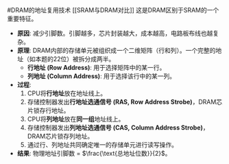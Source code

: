 #DRAM的地址复用技术  [[SRAM与DRAM对比]]
这是DRAM区别于SRAM的一个重要特征。
*   **原因**: 减少引脚数。引脚越多，芯片封装越大，成本越高，电路板布线也越复杂。
*   **原理**: DRAM内部的存储单元被组织成一个二维矩阵（行和列）。一个完整的地址（如本题的22位）被拆分成两半。
    *   **行地址 (Row Address)**: 用于选择矩阵中的某一行。
    *   **列地址 (Column Address)**: 用于选择该行中的某一列。
*   **过程**:
    1.  CPU将**行地址**放在地址线上。
    2.  存储控制器发出**行地址选通信号 (RAS, Row Address Strobe)**，DRAM芯片锁存行地址。
    3.  CPU将**列地址**放在**同一组**地址线上。
    4.  存储控制器发出**列地址选通信号 (CAS, Column Address Strobe)**，DRAM芯片锁存列地址。
    5.  通过行、列地址共同确定唯一的存储单元进行读写操作。
*   **结果**: 物理地址引脚数 = $\frac{\text{总地址位数}}{2}$。
